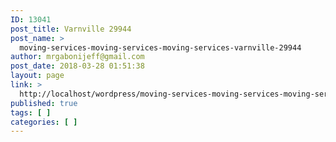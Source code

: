 ```yaml
---
ID: 13041
post_title: Varnville 29944
post_name: >
  moving-services-moving-services-moving-services-varnville-29944
author: mrgabonijeff@gmail.com
post_date: 2018-03-28 01:51:38
layout: page
link: >
  http://localhost/wordpress/moving-services-moving-services-moving-services-varnville-29944/
published: true
tags: [ ]
categories: [ ]
---
```

